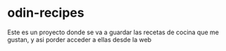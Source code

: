 # odin-recipes
Este es un proyecto donde se va a guardar las recetas de cocina que me gustan, y asi porder acceder a ellas desde la web

